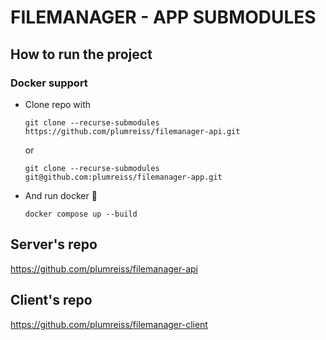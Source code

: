 # FILEMANAGER - APP SUBMODULES

## How to run the project

### Docker support
- Clone repo with

  `git clone --recurse-submodules https://github.com/plumreiss/filemanager-api.git`

  or
  
  `git clone --recurse-submodules git@github.com:plumreiss/filemanager-app.git`

- And run docker 🤭

  `docker compose up --build`

## Server's repo

https://github.com/plumreiss/filemanager-api

## Client's repo

https://github.com/plumreiss/filemanager-client
